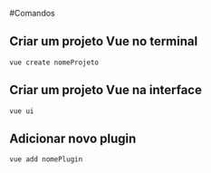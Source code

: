 #Comandos

## Criar um projeto Vue no terminal

```
vue create nomeProjeto
```

## Criar um projeto Vue na interface
```
vue ui
```

## Adicionar novo plugin
```
vue add nomePlugin
```